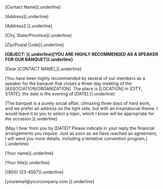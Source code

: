 [Contact Name]{.underline}

[Address]{.underline}

[Address2 ]{.underline}

[City, State/Province]{.underline}

[Zip/Postal Code]{.underline}

**[OBJECT: ]{.underline}[YOU ARE HIGHLY RECOMMENDED AS A SPEAKER FOR OUR
BANQUET]{.underline}**

[Dear \[CONTACT NAME\],]{.underline}

[You have been highly recommended by several of our members as a speaker
for the banquet that closes a three-day meeting of the
\[ASSOCIATION/ORGANIZATION\]. The place is \[LOCATION\] in \[CITY,
STATE\]; the date is the evening of \[DATE\].]{.underline}

[The banquet is a purely social affair, climaxing three days of hard
work, and we prefer an address on the light side, but with an
inspirational theme. I would leave it to you to select a topic, which I
know will be appropriate for the occasion.]{.underline}

[May I hear from you by \[DATE\]? Please indicate in your reply the
financial arrangements you require. Just as soon as we have reached an
agreement, I will send you more details, including a tentative
convention program.]{.underline}

[Your name]{.underline}

[Your title]{.underline}

[(800) 123-4567]{.underline}

[youremail\@yourcompany.com ]{.underline}

